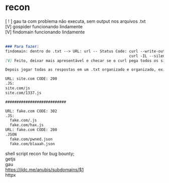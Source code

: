 # recon
[ ! ] gau ta com problema não executa, sem output nos arquivos .txt <br>
[V] gospider funcionando lindamente <br>
[V] findomain funcionando lindamente <br> <br>

```markdown
### Para fazer:
findomain: dentro do .txt --> URL: url -- Status Code: curl --write-out '%{http_code}' --silent --output /dev/null "$1"
                                                       curl -IL --silent example.com | grep HTTP**
[V] Feito, deixar mais apresentável e checar se o curl pega todos os sites e retorna o status code ou apenas o argumento do $1

Depois jogar todas as respostas em um .txt organizado e organizado, ex[ideia]:

URL: site.com CODE: 200
.JS:
site.com/js
site.com/1337.js

###########################

URL: fake.com CODE: 302
.JS:
  fake.com/.js
  fake.com/hax.js
URL: fake.com CODE: 200
.JSON
  fake.com/pwned.json
  fake.com/blaaah.json
```

shell script recon for bug bounty; <br>
getjs <br>
gau <br>
https://jldc.me/anubis/subdomains/$1 <br>
httpx <br>
